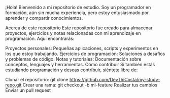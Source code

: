 ¡Hola! Bienvenido a mi repositorio de estudio. Soy un programador en formación, aún sin mucha experiencia, pero estoy entusiasmado por aprender y compartir conocimientos.

Acerca de este repositorio
Este repositorio fue creado para almacenar proyectos, ejercicios y notas relacionadas con mi aprendizaje en programación. Aquí encontrarás:

Proyectos personales: Pequeñas aplicaciones, scripts y experimentos en los que estoy trabajando.
Ejercicios de programación: Soluciones a desafíos y problemas de código.
Notas y tutoriales: Documentación sobre conceptos, lenguajes y herramientas.
Cómo contribuir
Si también estás estudiando programación y deseas contribuir, siéntete libre de:

Clonar el repositorio: git clone https://github.com/DevThiCosta/my-study-repo.git
Crear una rama: git checkout -b mi-feature
Realizar tus cambios
Enviar un pull request
